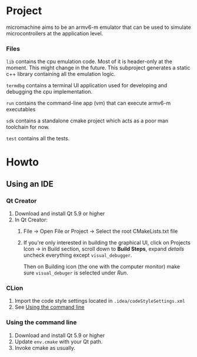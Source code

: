 # Project

micromachine aims to be an armv6-m emulator that can be used to simulate
microcontrollers at the application level.

### Files
`lib` contains the cpu emulation code. Most of it is header-only at the
moment. This might change in the future. This subproject generates a static
c++ library containing all the emulation logic.

`termdbg` contains a terminal UI application used for
developing and debugging the cpu implementation.

`run` contains the command-line app (vm) that can execute armv6-m executables

`sdk` contains a standalone cmake project which acts as a poor man
toolchain for now.

`test` contains all the tests.

# Howto

## Using an IDE

### Qt Creator

1) Download and install Qt 5.9 or higher
2) In Qt Creator:
    1) File -> Open File or Project -> Select the root CMakeLists.txt file

    2) If you're only interested in building the graphical UI, click on
       Projects Icon -> in Build section, scroll down to **Build Steps**,
       expand *details* uncheck everything except `visual_debugger`.

       Then on Building icon (the one with the computer monitor) make sure
       `visual_debuger` is selected under *Run*.

### CLion

1) Import the code style settings located in `.idea/codeStyleSettings.xml`
2) See [Using the command line](#using-the-command-line)

### Using the command line

1) Download and install Qt 5.9 or higher
2) Update `env.cmake` with your Qt path.
2) Invoke cmake as usually.


